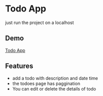 # Todo App

just run the project on a localhost

## Demo



[Todo App](http://pouya-shekari.gigfa.com/TODO/)



    
## Features

- add a todo with description and date time 
- the todoes page has paggination
- You can edit or delete the details of todo

